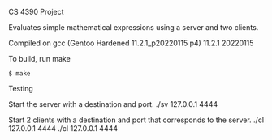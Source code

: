 CS 4390 Project

Evaluates simple mathematical expressions using a server and two clients.

Compiled on gcc (Gentoo Hardened 11.2.1_p20220115 p4) 11.2.1 20220115

To build, run make

`$ make`

Testing

Start the server with a destination and port.
./sv 127.0.0.1 4444

Start 2 clients with a destination and port that corresponds to the server.
./cl 127.0.0.1 4444
./cl 127.0.0.1 4444
